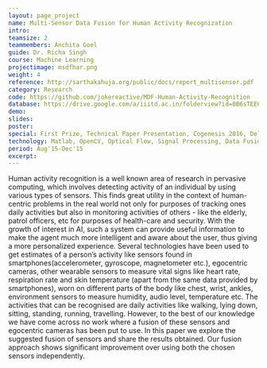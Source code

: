 ```yaml
---
layout: page_project
name: Multi-Sensor Data Fusion for Human Activity Recognization
intro: 
teamsize: 2
teammembers: Anchita Goel
guide: Dr. Richa Singh
course: Machine Learning
projectimage: msdfhar.png
weight: 4
reference: http://sarthakahuja.org/public/docs/report_multisensor.pdf
category: Research
code: https://github.com/jokereactive/MDF-Human-Activity-Recognition
database: https://drive.google.com/a/iiitd.ac.in/folderview?id=0B6sTEEC-di3sQjYwZFJkRi1HOGM&usp=sharing
demo:
slides: 
poster: 
special: First Prize, Technical Paper Presentation, Cogenesis 2016, Delhi Technological University
technology: Matlab, OpenCV, Optical Flow, Signal Processing, Data Fusion
period: Aug'15-Dec'15
excerpt: 
---
```

Human activity recognition is a well known area of
research in pervasive computing, which involves detecting activity
of an individual by using various types of sensors. This finds great
utility in the context of human-centric problems in the real world
not only for purposes of tracking ones daily activities but also in
monitoring activities of others - like the elderly, patrol officers,
etc for purposes of health-care and security. With the growth of
interest in AI, such a system can provide useful information to
make the agent much more intelligent and aware about the user,
thus giving a more personalized experience. Several technologies
have been used to get estimates of a person’s activity like sensors
found in smartphones(accelerometer, gyroscope, magnetometer
etc.), egocentric cameras, other wearable sensors to measure vital
signs like heart rate, respiration rate and skin temperature (apart
from the same data provided by smartphones), worn on different
parts of the body like chest, wrist, ankles, environment sensors to
measure humidity, audio level, temperature etc. The activities that
can be recognised are daily activities like walking, lying down,
sitting, standing, running, travelling. However, to the best of our
knowledge we have come across no work where a fusion of these
sensors and egocentric cameras has been put to use. In this paper
we explore the suggested fusion of sensors and share the results
obtained. Our fusion approach shows significant improvement
over using both the chosen sensors independently.